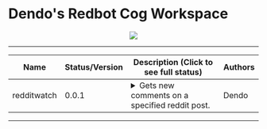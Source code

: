 # Dendo's Redbot Cog Workspace
<p align="center">
  <a href="https://github.com/Cog-Creators/Red-DiscordBot/tree/V3/develop"><img src="https://img.shields.io/badge/Red%20DiscordBot-V3-red.svg"></a>
</p>

---
| Name          | Status/Version   | Description (Click to see full status)                                                                                                                                                            | Authors                                  |
|---------------|------------------|---------------------------------------------------------------------------------------------------------------------------------------------------------------------------------------------------|------------------------------------------|
| redditwatch   | 0.0.1            | <details><summary>Gets new comments on a specified reddit post.</summary></details>                                                                                                               | Dendo                                    |
---
